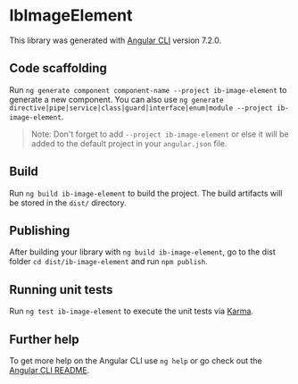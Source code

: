 # IbImageElement

This library was generated with [Angular CLI](https://github.com/angular/angular-cli) version 7.2.0.

## Code scaffolding

Run `ng generate component component-name --project ib-image-element` to generate a new component. You can also use `ng generate directive|pipe|service|class|guard|interface|enum|module --project ib-image-element`.
> Note: Don't forget to add `--project ib-image-element` or else it will be added to the default project in your `angular.json` file. 

## Build

Run `ng build ib-image-element` to build the project. The build artifacts will be stored in the `dist/` directory.

## Publishing

After building your library with `ng build ib-image-element`, go to the dist folder `cd dist/ib-image-element` and run `npm publish`.

## Running unit tests

Run `ng test ib-image-element` to execute the unit tests via [Karma](https://karma-runner.github.io).

## Further help

To get more help on the Angular CLI use `ng help` or go check out the [Angular CLI README](https://github.com/angular/angular-cli/blob/master/README.md).
